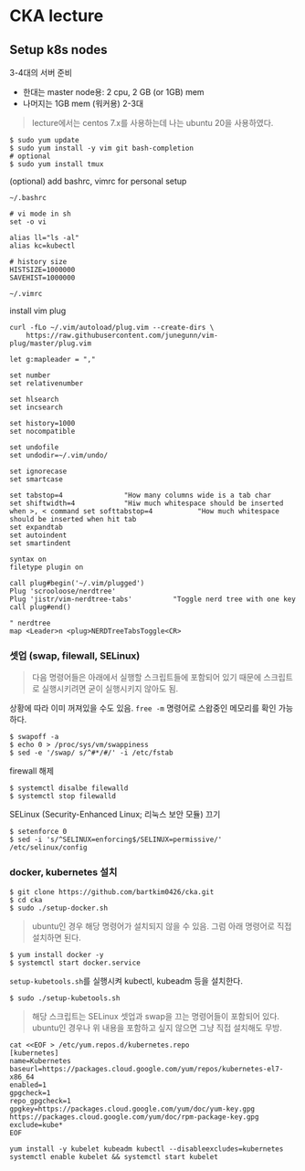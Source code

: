 # CKA lecture


## Setup k8s nodes

3-4대의 서버 준비
- 한대는 master node용: 2 cpu, 2 GB (or 1GB) mem
- 나머지는 1GB mem (워커용) 2-3대

> lecture에서는 centos 7.x를 사용하는데 나는 ubuntu 20을 사용하였다.


```
$ sudo yum update
$ sudo yum install -y vim git bash-completion
# optional
$ sudo yum install tmux
```

(optional) add bashrc, vimrc for personal setup

`~/.bashrc`

```
# vi mode in sh
set -o vi

alias ll="ls -al"
alias kc=kubectl

# history size
HISTSIZE=1000000
SAVEHIST=1000000
```


`~/.vimrc`

install vim plug

```
curl -fLo ~/.vim/autoload/plug.vim --create-dirs \
    https://raw.githubusercontent.com/junegunn/vim-plug/master/plug.vim
```

```
let g:mapleader = ","

set number
set relativenumber

set hlsearch
set incsearch

set history=1000
set nocompatible

set undofile
set undodir=~/.vim/undo/

set ignorecase
set smartcase

set tabstop=4               "How many columns wide is a tab char
set shiftwidth=4            "Hiw much whitespace should be inserted when >, < command set softtabstop=4           "How much whitespace should be inserted when hit tab
set expandtab
set autoindent
set smartindent

syntax on
filetype plugin on

call plug#begin('~/.vim/plugged')
Plug 'scrooloose/nerdtree'
Plug 'jistr/vim-nerdtree-tabs'          "Toggle nerd tree with one key
call plug#end()

" nerdtree
map <Leader>n <plug>NERDTreeTabsToggle<CR>
```


### 셋업 (swap, filewall, SELinux)

> 다음 명령어들은 아래에서 실행할 스크립트들에 포함되어 있기 때문에 스크립트로 실행시키려면 굳이 실행시키지 않아도 됨.

상황에 따라 이미 꺼져있을 수도 있음. `free -m` 명령어로 스왑중인 메모리를 확인 가능하다.

```
$ swapoff -a
$ echo 0 > /proc/sys/vm/swappiness
$ sed -e '/swap/ s/^#*/#/' -i /etc/fstab
```

firewall 해제

```
$ systemctl disalbe filewalld
$ systemctl stop filewalld
```

SELinux (Security-Enhanced Linux; 리눅스 보안 모듈) 끄기

```
$ setenforce 0
$ sed -i 's/^SELINUX=enforcing$/SELINUX=permissive/' /etc/selinux/config
```

### docker, kubernetes 설치

```
$ git clone https://github.com/bartkim0426/cka.git
$ cd cka
$ sudo ./setup-docker.sh
```

> ubuntu인 경우 해당 명령어가 설치되지 않을 수 있음. 그럼 아래 명령어로 직접 설치하면 된다.

```
$ yum install docker -y
$ systemctl start docker.service
```

`setup-kubetools.sh`를 실행시켜 kubectl, kubeadm 등을 설치한다.


```
$ sudo ./setup-kubetools.sh
```

> 해당 스크립트는 SELinux 셋업과 swap을 끄는 명령어들이 포함되어 있다. ubuntu인 경우나 위 내용을 포함하고 싶지 않으면 그냥 직접 설치해도 무방.

```
cat <<EOF > /etc/yum.repos.d/kubernetes.repo
[kubernetes]
name=Kubernetes
baseurl=https://packages.cloud.google.com/yum/repos/kubernetes-el7-x86_64
enabled=1
gpgcheck=1
repo_gpgcheck=1
gpgkey=https://packages.cloud.google.com/yum/doc/yum-key.gpg https://packages.cloud.google.com/yum/doc/rpm-package-key.gpg
exclude=kube*
EOF

yum install -y kubelet kubeadm kubectl --disableexcludes=kubernetes
systemctl enable kubelet && systemctl start kubelet
```


